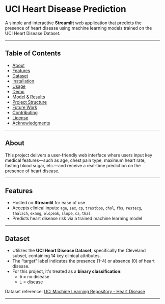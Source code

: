 # UCI Heart Disease Prediction

A simple and interactive **Streamlit** web application that predicts the presence of heart disease using machine learning models trained on the UCI Heart Disease Dataset.

---

## Table of Contents

- [About](#about)  
- [Features](#features)  
- [Dataset](#dataset)  
- [Installation](#installation)  
- [Usage](#usage)  
- [Demo](#demo)  
- [Model & Results](#model--results)  
- [Project Structure](#project-structure)  
- [Future Work](#future-work)  
- [Contributing](#contributing)  
- [License](#license)  
- [Acknowledgments](#acknowledgments)

---

## About

This project delivers a user-friendly web interface where users input key medical features—such as age, chest pain type, maximum heart rate, fasting blood sugar, etc.—and receive a real-time prediction on the presence of heart disease.

---

## Features

- Hosted on **Streamlit** for ease of use  
- Accepts clinical inputs: `age`, `sex`, `cp`, `trestbps`, `chol`, `fbs`, `restecg`, `thalach`, `exang`, `oldpeak`, `slope`, `ca`, `thal`  
- Predicts heart disease risk via a trained machine learning model  

---

## Dataset

- Utilizes the **UCI Heart Disease Dataset**, specifically the Cleveland subset, containing 14 key clinical attributes.  
- The “target” label indicates the presence (1–4) or absence (0) of heart disease.  
- For this project, it's treated as a **binary classification**:  
  - `0` = no disease  
  - `1` = disease  

Dataset reference: [UCI Machine Learning Repository - Heart Disease](https://archive.ics.uci.edu/dataset/45/heart%2Bdisease)

---


